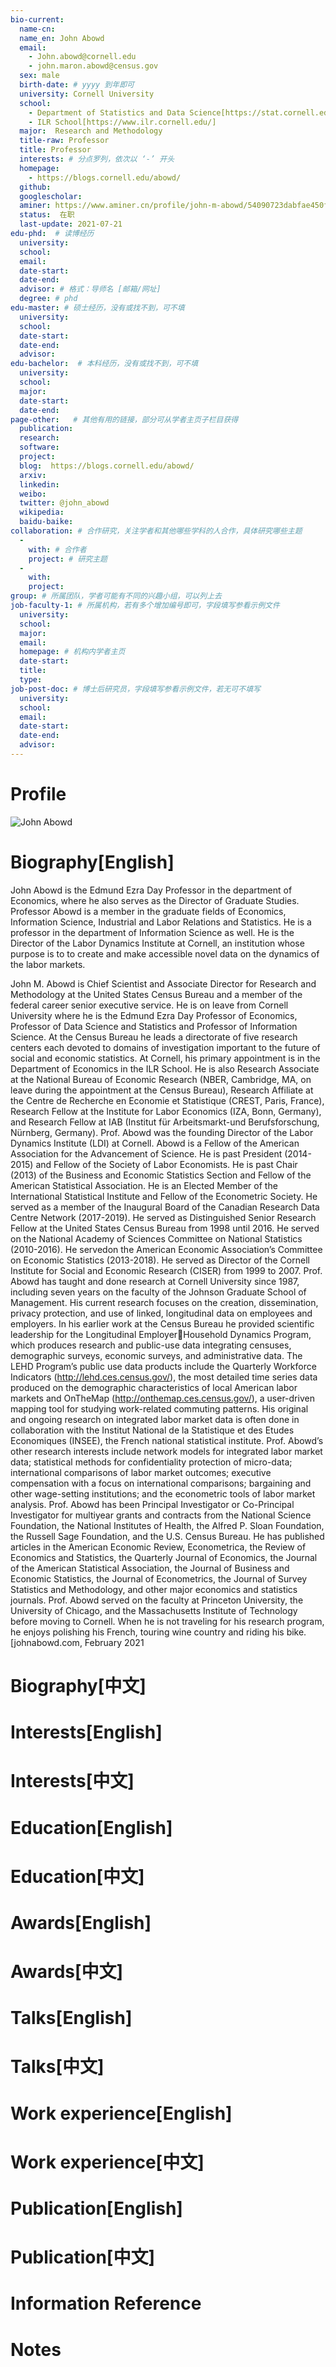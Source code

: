 ```yaml
---
bio-current:
  name-cn: 
  name_en: John Abowd 
  email: 
    - John.abowd@cornell.edu
    - john.maron.abowd@census.gov
  sex: male
  birth-date: # yyyy 到年即可
  university: Cornell University 
  school: 
    - Department of Statistics and Data Science[https://stat.cornell.edu/]
    - ILR School[https://www.ilr.cornell.edu/]
  major:  Research and Methodology
  title-raw: Professor
  title: Professor
  interests: # 分点罗列，依次以 ‘-’ 开头
  homepage: 
    - https://blogs.cornell.edu/abowd/  
  github: 
  googlescholar:  
  aminer: https://www.aminer.cn/profile/john-m-abowd/54090723dabfae450f459f57
  status:  在职 
  last-update: 2021-07-21
edu-phd:  # 读博经历
  university: 
  school: 
  email: 
  date-start: 
  date-end: 
  advisor: # 格式：导师名 [邮箱/网址]
  degree: # phd
edu-master: # 硕士经历，没有或找不到，可不填
  university: 
  school: 
  date-start: 
  date-end: 
  advisor:
edu-bachelor:  # 本科经历，没有或找不到，可不填
  university: 
  school: 
  major: 
  date-start: 
  date-end: 
page-other:   # 其他有用的链接，部分可从学者主页子栏目获得
  publication: 
  research: 
  software: 
  project: 
  blog:  https://blogs.cornell.edu/abowd/
  arxiv: 
  linkedin: 
  weibo:
  twitter: @john_abowd
  wikipedia:
  baidu-baike:
collaboration: # 合作研究，关注学者和其他哪些学科的人合作，具体研究哪些主题
  - 
    with: # 合作者
    project: # 研究主题
  - 
    with: 
    project: 
group: # 所属团队，学者可能有不同的兴趣小组，可以列上去
job-faculty-1: # 所属机构，若有多个增加编号即可，字段填写参看示例文件
  university: 
  school: 
  major: 
  email: 
  homepage: # 机构内学者主页
  date-start: 
  title: 
  type: 
job-post-doc: # 博士后研究员，字段填写参看示例文件，若无可不填写
  university: 
  school: 
  email: 
  date-start: 
  date-end: 
  advisor: 
---
```


# Profile

![John Abowd ](https://stat.cornell.edu/sites/default/files/styles/square_portrait/public/JohnAbowd_crop.jpg?itok=U20Ek82Z)

# Biography[English]
John Abowd is the Edmund Ezra Day Professor in the department of Economics, where he also serves as the Director of Graduate Studies. Professor Abowd is a member in the graduate fields of Economics, Information Science, Industrial and Labor Relations and Statistics. He is a professor in the department of Information Science as well. He is the Director of the Labor Dynamics Institute at Cornell, an institution whose purpose is to to create and make accessible novel data on the dynamics of the labor markets. 

John M. Abowd is Chief Scientist and Associate Director for Research and Methodology at the United States Census Bureau and a member of the federal career senior executive service. He is on leave from Cornell University where he is the Edmund Ezra Day Professor of Economics, Professor of Data Science and Statistics and Professor of Information Science. At the Census Bureau he leads a directorate of five research centers each devoted to domains of investigation important to the future of social and economic statistics. At Cornell, his primary appointment is in the Department of Economics in the ILR School. He is also Research Associate at the National Bureau of Economic Research (NBER, Cambridge, MA, on leave during the appointment at the Census Bureau), Research Affiliate at the Centre de Recherche en Economie et Statistique (CREST, Paris, France), Research Fellow at the Institute for Labor Economics (IZA, Bonn, Germany), and Research Fellow at IAB (Institut für Arbeitsmarkt-und Berufsforschung, Nürnberg, Germany). Prof. Abowd was the founding Director of the Labor Dynamics Institute (LDI) at Cornell. Abowd is a Fellow of the American Association for the Advancement of Science. He is past President (2014-2015) and Fellow of the Society of Labor Economists. He is past Chair (2013) of the Business and Economic Statistics Section and Fellow of the American Statistical Association. He is an Elected Member of the International Statistical Institute and Fellow of the Econometric Society. He served as a member of the Inaugural Board of the Canadian Research Data Centre Network (2017-2019). He served as Distinguished Senior Research Fellow at the United States Census Bureau from 1998 until 2016. He served on the National Academy of Sciences Committee on National Statistics (2010-2016). He servedon the American Economic Association’s Committee on Economic Statistics (2013-2018). He served as Director of the Cornell Institute for Social and Economic Research (CISER) from 1999 to 2007. Prof. Abowd has taught and done research at Cornell University since 1987, including seven years on the faculty of the Johnson Graduate School of Management. His current research focuses on the creation, dissemination, privacy protection, and use of linked, longitudinal data on employees and employers. In his earlier work at the Census Bureau he provided scientific leadership for the Longitudinal EmployerHousehold Dynamics Program, which produces research and public-use data integrating censuses, demographic surveys, economic surveys, and administrative data. The LEHD Program’s public use data products include the Quarterly Workforce Indicators (http://lehd.ces.census.gov/), the most detailed time series data produced on the demographic characteristics of local American labor markets and OnTheMap (http://onthemap.ces.census.gov/), a user-driven mapping tool for studying work-related commuting patterns. His original and ongoing research on integrated labor market data is often done in collaboration with the Institut National de la Statistique et des Etudes Economiques (INSEE), the French national statistical institute. Prof. Abowd’s other research interests include network models for integrated labor market data; statistical methods for confidentiality protection of micro-data; international comparisons of labor market outcomes; executive compensation with a focus on international comparisons; bargaining and other wage-setting institutions; and the econometric tools of labor market analysis. Prof. Abowd has been Principal Investigator or Co-Principal Investigator for multiyear grants and contracts from the National Science Foundation, the National Institutes of Health, the Alfred P. Sloan Foundation, the Russell Sage Foundation, and the U.S. Census Bureau. He has published articles in the American Economic Review, Econometrica, the Review of Economics and Statistics, the Quarterly Journal of Economics, the Journal of the American Statistical Association, the Journal of Business and Economic Statistics, the Journal of Econometrics, the Journal of Survey Statistics and Methodology, and other major economics and statistics journals. Prof. Abowd served on the faculty at Princeton University, the University of Chicago, and the Massachusetts Institute of Technology before moving to Cornell. When he is not traveling for his research program, he enjoys polishing his French, touring wine country and riding his bike. [johnabowd.com, February 2021

# Biography[中文]

# Interests[English]

# Interests[中文]

# Education[English]

# Education[中文]

# Awards[English]

# Awards[中文]

# Talks[English]

# Talks[中文]

# Work experience[English]

# Work experience[中文]

# Publication[English]

# Publication[中文]

# Information Reference

# Notes